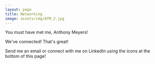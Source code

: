 ```yaml
---
layout: page
title: Networking
image: assets/img/ATM_2.jpg
---
```


You must have met me, Anthony Meyers! 

We've connected! That's great!

Send me an email or connect with me on LinkedIn using the icons at the bottom of this page!